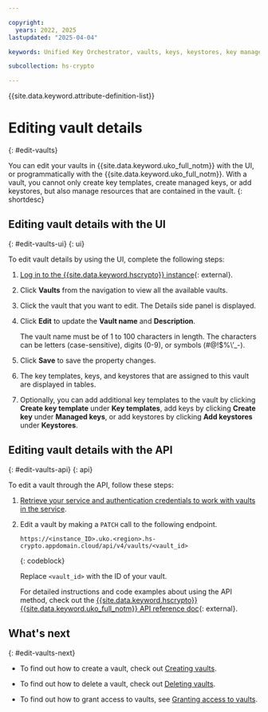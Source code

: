 ```yaml
---

copyright:
  years: 2022, 2025
lastupdated: "2025-04-04"

keywords: Unified Key Orchestrator, vaults, keys, keystores, key management, UKO

subcollection: hs-crypto

---
```


{{site.data.keyword.attribute-definition-list}}





# Editing vault details
{: #edit-vaults}

You can edit your vaults in {{site.data.keyword.uko_full_notm}} with the UI, or programmatically with the {{site.data.keyword.uko_full_notm}}. With a vault, you cannot only create key templates, create managed keys, or add keystores, but also manage resources that are contained in the vault.
{: shortdesc}


## Editing vault details with the UI
{: #edit-vaults-ui}
{: ui}

To edit vault details by using the UI, complete the following steps:

1. [Log in to the {{site.data.keyword.hscrypto}} instance](https://cloud.ibm.com/login){: external}.
2. Click **Vaults** from the navigation to view all the available vaults.
3. Click the vault that you want to edit. The Details side panel is displayed.
4. Click **Edit** to update the **Vault name** and **Description**. 
  
    The vault name must be of 1 to 100 characters in length. The characters can be letters (case-sensitive), digits (0-9), or symbols (#@!$%\’_-).
  
5. Click **Save** to save the property changes.

6. The key templates, keys, and keystores that are assigned to this vault are displayed in tables. 
7.  Optionally, you can add additional key templates to the vault by clicking **Create key template** under **Key templates**, add keys by clicking **Create key** under **Managed keys**, or add keystores by clicking **Add keystores** under **Keystores**.



## Editing vault details with the API
{: #edit-vaults-api}
{: api}

To edit a vault through the API, follow these steps:

1. [Retrieve your service and authentication credentials to work with vaults in the service](/docs/hs-crypto?topic=hs-crypto-set-up-uko-api).
   
2. Edit a vault by making a `PATCH` call to the following endpoint.

    
    ```
    https://<instance_ID>.uko.<region>.hs-crypto.appdomain.cloud/api/v4/vaults/<vault_id>
    
    ```
    {: codeblock}

    Replace `<vault_id>` with the ID of your vault.

    For detailed instructions and code examples about using the API method, check out the [{{site.data.keyword.hscrypto}} {{site.data.keyword.uko_full_notm}} API reference doc](/apidocs/uko#update-vault){: external}.



## What's next
{: #edit-vaults-next}

- To find out how to create a vault, check out [Creating vaults](/docs/hs-crypto?topic=hs-crypto-create-vaults).

- To find out how to delete a vault, check out [Deleting vaults](/docs/hs-crypto?topic=hs-crypto-delete-vaults).
  
- To find out how to grant access to vaults, see [Granting access to vaults](/docs/hs-crypto?topic=hs-crypto-grant-access-vaults).
